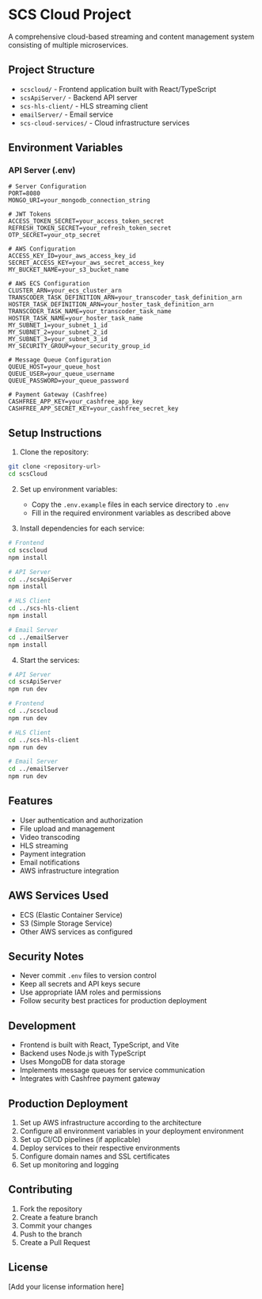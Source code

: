 # SCS Cloud Project

A comprehensive cloud-based streaming and content management system consisting of multiple microservices.

## Project Structure

- `scscloud/` - Frontend application built with React/TypeScript
- `scsApiServer/` - Backend API server
- `scs-hls-client/` - HLS streaming client
- `emailServer/` - Email service
- `scs-cloud-services/` - Cloud infrastructure services

## Environment Variables

### API Server (.env)

```env
# Server Configuration
PORT=8080
MONGO_URI=your_mongodb_connection_string

# JWT Tokens
ACCESS_TOKEN_SECRET=your_access_token_secret
REFRESH_TOKEN_SECRET=your_refresh_token_secret
OTP_SECRET=your_otp_secret

# AWS Configuration
ACCESS_KEY_ID=your_aws_access_key_id
SECRET_ACCESS_KEY=your_aws_secret_access_key
MY_BUCKET_NAME=your_s3_bucket_name

# AWS ECS Configuration
CLUSTER_ARN=your_ecs_cluster_arn
TRANSCODER_TASK_DEFINITION_ARN=your_transcoder_task_definition_arn
HOSTER_TASK_DEFINITION_ARN=your_hoster_task_definition_arn
TRANSCODER_TASK_NAME=your_transcoder_task_name
HOSTER_TASK_NAME=your_hoster_task_name
MY_SUBNET_1=your_subnet_1_id
MY_SUBNET_2=your_subnet_2_id
MY_SUBNET_3=your_subnet_3_id
MY_SECURITY_GROUP=your_security_group_id

# Message Queue Configuration
QUEUE_HOST=your_queue_host
QUEUE_USER=your_queue_username
QUEUE_PASSWORD=your_queue_password

# Payment Gateway (Cashfree)
CASHFREE_APP_KEY=your_cashfree_app_key
CASHFREE_APP_SECRET_KEY=your_cashfree_secret_key
```

## Setup Instructions

1. Clone the repository:
```bash
git clone <repository-url>
cd scsCloud
```

2. Set up environment variables:
   - Copy the `.env.example` files in each service directory to `.env`
   - Fill in the required environment variables as described above

3. Install dependencies for each service:
```bash
# Frontend
cd scscloud
npm install

# API Server
cd ../scsApiServer
npm install

# HLS Client
cd ../scs-hls-client
npm install

# Email Server
cd ../emailServer
npm install
```

4. Start the services:
```bash
# API Server
cd scsApiServer
npm run dev

# Frontend
cd ../scscloud
npm run dev

# HLS Client
cd ../scs-hls-client
npm run dev

# Email Server
cd ../emailServer
npm run dev
```

## Features

- User authentication and authorization
- File upload and management
- Video transcoding
- HLS streaming
- Payment integration
- Email notifications
- AWS infrastructure integration

## AWS Services Used

- ECS (Elastic Container Service)
- S3 (Simple Storage Service)
- Other AWS services as configured

## Security Notes

- Never commit `.env` files to version control
- Keep all secrets and API keys secure
- Use appropriate IAM roles and permissions
- Follow security best practices for production deployment

## Development

- Frontend is built with React, TypeScript, and Vite
- Backend uses Node.js with TypeScript
- Uses MongoDB for data storage
- Implements message queues for service communication
- Integrates with Cashfree payment gateway

## Production Deployment

1. Set up AWS infrastructure according to the architecture
2. Configure all environment variables in your deployment environment
3. Set up CI/CD pipelines (if applicable)
4. Deploy services to their respective environments
5. Configure domain names and SSL certificates
6. Set up monitoring and logging

## Contributing

1. Fork the repository
2. Create a feature branch
3. Commit your changes
4. Push to the branch
5. Create a Pull Request

## License

[Add your license information here] 